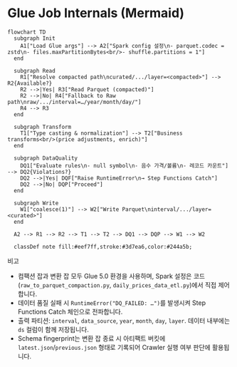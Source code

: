 # Glue Job Internals (Mermaid)

```mermaid
flowchart TD
  subgraph Init
    A1["Load Glue args"] --> A2["Spark config 설정\n- parquet.codec = zstd\n- files.maxPartitionBytes<br/>- shuffle.partitions = 1"]
  end

  subgraph Read
    R1["Resolve compacted path\ncurated/.../layer=<compacted>"] --> R2{Available?}
    R2 -->|Yes| R3["Read Parquet (compacted)"]
    R2 -->|No| R4["Fallback to Raw path\nraw/.../interval=…/year/month/day/"]
    R4 --> R3
  end

  subgraph Transform
    T1["Type casting & normalization"] --> T2["Business transforms<br/>(price adjustments, enrich)"]
  end

  subgraph DataQuality
    DQ1["Evaluate rules\n- null symbol\n- 음수 가격/볼륨\n- 레코드 카운트"] --> DQ2{Violations?}
    DQ2 -->|Yes| DQF["Raise RuntimeError\n→ Step Functions Catch"]
    DQ2 -->|No| DQP["Proceed"]
  end

  subgraph Write
    W1["coalesce(1)"] --> W2["Write Parquet\ninterval/.../layer=<curated>"]
  end

  A2 --> R1 --> R2 --> T1 --> T2 --> DQ1 --> DQP --> W1 --> W2

  classDef note fill:#eef7ff,stroke:#3d7ea6,color:#244a5b;
```

비고

- 컴팩션 잡과 변환 잡 모두 Glue 5.0 환경을 사용하며, Spark 설정은 코드(`raw_to_parquet_compaction.py`, `daily_prices_data_etl.py`)에서 직접 제어합니다.
- 데이터 품질 실패 시 `RuntimeError("DQ_FAILED: …")`를 발생시켜 Step Functions Catch 체인으로 전파합니다.
- 출력 파티션: `interval`, `data_source`, `year`, `month`, `day`, `layer`. 데이터 내부에는 `ds` 컬럼이 함께 저장됩니다.
- Schema fingerprint는 변환 잡 종료 시 아티팩트 버킷에 `latest.json`/`previous.json` 형태로 기록되어 Crawler 실행 여부 판단에 활용됩니다.
```
